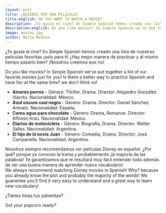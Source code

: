 ```yaml
---
layout: post
title: ¿QUIERES VER UNA PELÍCULA?
title-english: DO YOU WANT TO WATCH A MOVIE?
description: ¿Te gusta el cine? En Simple Spanish hemos creado una lista de nuestras películas favoritas ¡solo para ti! ¿Hay mejor manera de practicar y al mismo tiempo pasarlo bien? ¡Nosotros creemos que no!
description-english: Do you like movies? In Simple Spanish we’ve put together a list of our favorite movies just for you! Is there a better way to practice Spanish and have fun at the same time? we don’t think so!
image: movies.jpg
author: Marta Medina
---
```

¿Te gusta el cine? En Simple Spanish hemos creado una lista de nuestras películas favoritas ¡solo para ti! ¿Hay mejor manera de practicar y al mismo tiempo pasarlo bien? ¡Nosotros creemos que no!

<div class="translation-section collapse in">
	<div class="well">
		Do you like movies? In Simple Spanish we’ve put together a list of our favorite movies just for you! Is there a better way to practice Spanish and have fun at the same time? we don’t think so!
	</div>
</div>



<ul>
<li><strong>Amores perros</strong> - Género: Thriller, Drama. Director: Alejandro González Iñárritu. Nacionalidad: México.</li>
<li><strong>Azul oscuro casi negro</strong> - Género: Drama. Director: Daniel Sánchez Arévalo. Nacionalidad: España.</li>
<li><strong>Como agua para chocolate</strong> - Género: Drama, Romance. Director: Alfonso Arau. Nacionalidad: México.</li>
<li><strong>Diarios de motocicleta</strong> - Género: Biografía, Drama. Director: Walter Salles. Nacionalidad: Argentina.</li>
<li><strong>El hijo de la novia Juan</strong> - Género: Comedia, Drama. Director: José Campanella. Nacionalidad: Argentina.</li>

</ul>
Nosotros siempre recomendamos ver películas Disney en español. ¿Por qué? porque ya conoces la trama y probablemente ¡la mayoría de las palabras! Te garantizamos que te resultará muy fácil entender todo además de ser una buena manera de aprender nuevo vocabulario!

<div class="translation-section collapse in">
	<div class="well">
		We always recommend watching Disney movies in Spanish! Why? because you already know the plot and probably the majority of the words! We guarantee you’ll find it very easy to understand and a great way to learn new vocabulary!
	</div>
</div>


¿Tienes listas tus palomitas? 

<div class="translation-section collapse in">
	<div class="well">
		Got your popcorn ready? 
	</div>
</div>